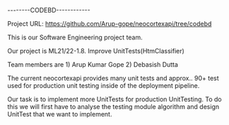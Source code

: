--------CODEBD------------

Project URL: https://github.com/Arup-gope/neocortexapi/tree/codebd

This is our Software Engineering project team.

Our project is ML21/22-1.8. Improve UnitTests(HtmClassifier)

Team members are 1) Arup Kumar Gope 2) Debasish Dutta

The current neocortexapi provides many unit tests and approx.. 90+ test used for production unit testing inside of the deployment pipeline.

Our task is to implement more UnitTests for production UnitTesting. To do this we will first have to analyse the testing module algorithm and design UnitTest that we want to implement.
